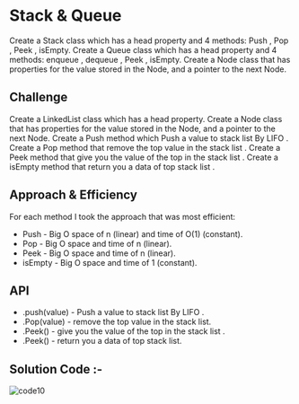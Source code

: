 # Stack & Queue 
Create a Stack class which has a head property and 4 methods: Push , Pop , Peek , isEmpty.
Create a Queue class which has a head property and 4 methods: enqueue , dequeue , Peek , isEmpty.
Create a Node class that has properties for the value stored in the Node, and a pointer to the next Node.

## Challenge
Create a LinkedList class which has a head property.
Create a Node class that has properties for the value stored in the Node, and a pointer to the next Node.
Create a Push method which Push a value to stack list By LIFO .
Create a Pop method that remove the top value in the stack list .
Create a Peek method that give you the value of the top in the stack list .
Create a isEmpty method that return you a data of top stack list .

## Approach & Efficiency
For each method I took the approach that was most efficient:
- Push - Big O space of n (linear) and time of O(1) (constant).
- Pop - Big O space and time of n (linear).
- Peek - Big O space and time of n (linear).
- isEmpty - Big O space and time of 1 (constant).

## API
* .push(value) - Push a value to stack list By LIFO .
* .Pop(value) - remove the top value in the stack list.
* .Peek() - give you the value of the top in the stack list .
* .Peek() - return you a data of top stack list.

## Solution Code :- 
![code10]()
